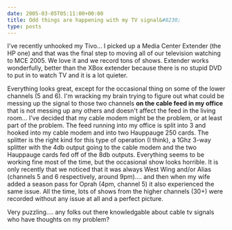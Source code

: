 ```yaml
---
date: 2005-03-05T05:11:00+00:00
title: Odd things are happening with my TV signal&#8230;
type: posts
---
```

I've recently unhooked my Tivo... I picked up a Media Center Extender (the HP one) and that was the final step to moving all of our television watching to MCE 2005. We love it and we record tons of shows. Extender works wonderfully, better than the XBox extender because there is no stupid DVD to put in to watch TV and it is a lot quieter.

Everything looks great, except for the occasional thing on some of the lower channels (5 and 6). I'm wracking my brain trying to figure out what could be messing up the signal to those two channels **on the cable feed in my office** that is not messing up any others and doesn't affect the feed in the living room... I've decided that my cable modem might be the problem, or at least part of the problem. The feed running into my office is split into 3 and hooked into my cable modem and into two Hauppauge 250 cards. The splitter is the right kind for this type of operation (I think), a 1Ghz 3-way splitter with the 4db output going to the cable modem and the two Hauppauge cards fed off of the 8db outputs. Everything seems to be working fine most of the time, but the occasional show looks horrible. It is only recently that we noticed that it was always West Wing and/or Alias (channels 5 and 6 respectively, around 9pm).... and then when my wife added a season pass for Oprah (4pm, channel 5) it also experienced the same issue. All the time, lots of shows from the higher channels (30+) were recorded without any issue at all and a perfect picture.

Very puzzling.... any folks out there knowledgable about cable tv signals who have thoughts on my problem?
